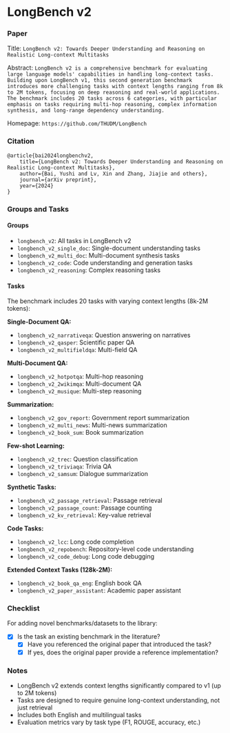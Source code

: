 # LongBench v2

### Paper

Title: `LongBench v2: Towards Deeper Understanding and Reasoning on Realistic Long-context Multitasks`

Abstract: `LongBench v2 is a comprehensive benchmark for evaluating large language models' capabilities in handling long-context tasks. Building upon LongBench v1, this second generation benchmark introduces more challenging tasks with context lengths ranging from 8k to 2M tokens, focusing on deep reasoning and real-world applications. The benchmark includes 20 tasks across 6 categories, with particular emphasis on tasks requiring multi-hop reasoning, complex information synthesis, and long-range dependency understanding.`

Homepage: `https://github.com/THUDM/LongBench`

### Citation

```
@article{bai2024longbenchv2,
    title={LongBench v2: Towards Deeper Understanding and Reasoning on Realistic Long-context Multitasks},
    author={Bai, Yushi and Lv, Xin and Zhang, Jiajie and others},
    journal={arXiv preprint},
    year={2024}
}
```

### Groups and Tasks

#### Groups

* `longbench_v2`: All tasks in LongBench v2
* `longbench_v2_single_doc`: Single-document understanding tasks
* `longbench_v2_multi_doc`: Multi-document synthesis tasks
* `longbench_v2_code`: Code understanding and generation tasks
* `longbench_v2_reasoning`: Complex reasoning tasks

#### Tasks

The benchmark includes 20 tasks with varying context lengths (8k-2M tokens):

**Single-Document QA:**
* `longbench_v2_narrativeqa`: Question answering on narratives
* `longbench_v2_qasper`: Scientific paper QA
* `longbench_v2_multifieldqa`: Multi-field QA

**Multi-Document QA:**
* `longbench_v2_hotpotqa`: Multi-hop reasoning
* `longbench_v2_2wikimqa`: Multi-document QA
* `longbench_v2_musique`: Multi-step reasoning

**Summarization:**
* `longbench_v2_gov_report`: Government report summarization
* `longbench_v2_multi_news`: Multi-news summarization
* `longbench_v2_book_sum`: Book summarization

**Few-shot Learning:**
* `longbench_v2_trec`: Question classification
* `longbench_v2_triviaqa`: Trivia QA
* `longbench_v2_samsum`: Dialogue summarization

**Synthetic Tasks:**
* `longbench_v2_passage_retrieval`: Passage retrieval
* `longbench_v2_passage_count`: Passage counting
* `longbench_v2_kv_retrieval`: Key-value retrieval

**Code Tasks:**
* `longbench_v2_lcc`: Long code completion
* `longbench_v2_repobench`: Repository-level code understanding
* `longbench_v2_code_debug`: Long code debugging

**Extended Context Tasks (128k-2M):**
* `longbench_v2_book_qa_eng`: English book QA
* `longbench_v2_paper_assistant`: Academic paper assistant

### Checklist

For adding novel benchmarks/datasets to the library:
* [x] Is the task an existing benchmark in the literature?
  * [x] Have you referenced the original paper that introduced the task?
  * [x] If yes, does the original paper provide a reference implementation?

### Notes

- LongBench v2 extends context lengths significantly compared to v1 (up to 2M tokens)
- Tasks are designed to require genuine long-context understanding, not just retrieval
- Includes both English and multilingual tasks
- Evaluation metrics vary by task type (F1, ROUGE, accuracy, etc.)